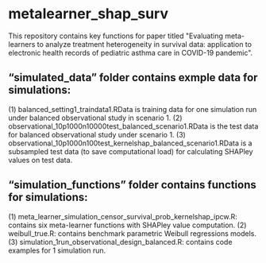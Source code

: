 # metalearner_shap_surv
This repository contains key functions for paper titled "Evaluating meta-learners to analyze treatment heterogeneity in survival data: application to electronic health records of pediatric asthma care in COVID-19 pandemic".

## “simulated_data” folder contains exmple data for simulations:
(1) balanced_setting1_traindata1.RData is training data for one simulation run under balanced observational study in scenario 1. 
(2) observational_10p1000n10000test_balanced_scenario1.RData is the test data for balanced observational study under scenario 1.
(3) observational_10p1000n100test_kernelshap_balanced_scenario1.RData is a subsampled test data (to save computational load) for calculating SHAPley values on test data. 

## “simulation_functions” folder contains functions for simulations:
(1) meta_learner_simulation_censor_survival_prob_kernelshap_ipcw.R: contains six meta-learner functions with SHAPley value computation.
(2) weibull_true.R: contains benchmark parametric Weibull regressions models.
(3) simulation_1run_observational_design_balanced.R: contains code examples for 1 simulation run.
